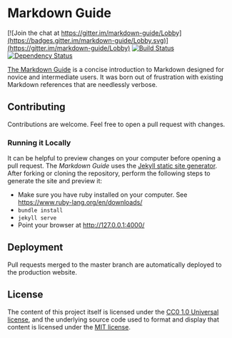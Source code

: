 # Markdown Guide

[![Join the chat at https://gitter.im/markdown-guide/Lobby](https://badges.gitter.im/markdown-guide/Lobby.svg)](https://gitter.im/markdown-guide/Lobby)
[![Build Status](https://travis-ci.org/mattcone/markdown-guide.svg?branch=master)](https://travis-ci.org/mattcone/markdown-guide)
[![Dependency Status](https://gemnasium.com/badges/github.com/mattcone/markdown-guide.svg)](https://gemnasium.com/github.com/mattcone/markdown-guide)

[The Markdown Guide](https://www.markdownguide.org) is a concise introduction to Markdown designed for novice and intermediate users. It was born out of frustration with existing Markdown references that are needlessly verbose.

## Contributing

Contributions are welcome. Feel free to open a pull request with changes.

### Running it Locally

It can be helpful to preview changes on your computer before opening a pull request. The *Markdown Guide* uses the [Jekyll static site generator](http://jekyllrb.com/). After forking or cloning the repository, perform the following steps to generate the site and preview it:

- Make sure you have ruby installed on your computer. See https://www.ruby-lang.org/en/downloads/
- `bundle install`
- `jekyll serve`
- Point your browser at http://127.0.0.1:4000/

## Deployment

Pull requests merged to the master branch are automatically deployed to the production website.

## License

The content of this project itself is licensed under the [CC0 1.0 Universal license](https://creativecommons.org/publicdomain/zero/1.0/), and the underlying source code used to format and display that content is licensed under the [MIT license](LICENSE.txt).
